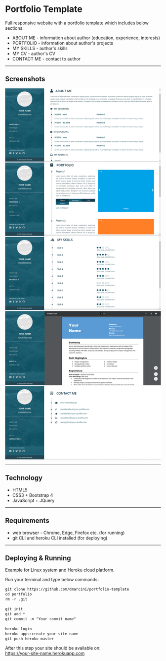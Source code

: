 # Portfolio Template

Full responsive website with a portfolio template which includes below
sections:
* ABOUT ME - information about author (education, experience, interests)
* PORTFOLIO - information about author's projects
* MY SKILLS - author's skills
* MY CV - author's CV
* CONTACT ME - contact to author 

---

## Screenshots

![](README-images/about-me.PNG)
![](README-images/portfolio.PNG)
![](README-images/my-skills.PNG)
![](README-images/cv.PNG)
![](README-images/contact-me.PNG)

---

## Technology
* HTML5
* CSS3 + Bootstrap 4
* JavaScript + JQuery

---

## Requirements
* web browser - Chrome, Edge, Firefox etc. (for running) 
* git CLI and heroku CLI installed (for deploying)

---

## Deploying & Running
Example for Linux system and Heroku cloud platform.

Run your terminal and type below commands: 
```
git clone https://github.com/dmarcini/portfolio-template
cd portfolio
rm -r .git

git init
git add *
git commit -m "Your commit name"

heroku login
heroku apps:create your-site-name
git push heroku master
```
After this step your site should be available on: <br>
https://your-site-name.herokuapp.com
